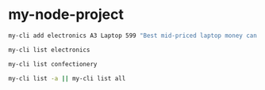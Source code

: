 # my-node-project

``` bash
my-cli add electronics A3 Laptop 599 "Best mid-priced laptop money can buy"

my-cli list electronics

my-cli list confectionery

my-cli list -a || my-cli list all

```
